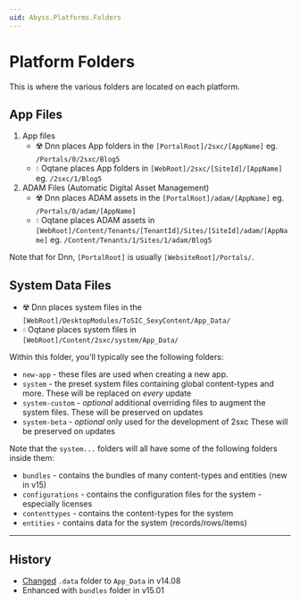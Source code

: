 ```yaml
---
uid: Abyss.Platforms.Folders
---
```


# Platform Folders

This is where the various folders are located on each platform.

## App Files

1. App files
    * ☢️ Dnn places App folders in the `[PortalRoot]/2sxc/[AppName]` eg. `/Portals/0/2sxc/Blog5`
    * 💧 Oqtane places App folders in `[WebRoot]/2sxc/[SiteId]/[AppName]` eg. `/2sxc/1/Blog5`
1. ADAM Files (Automatic Digital Asset Management)
    * ☢️ Dnn places ADAM assets in the `[PortalRoot]/adam/[AppName]` eg. `/Portals/0/adam/[AppName]`
    * 💧 Oqtane places ADAM assets in `[WebRoot]/Content/Tenants/[TenantId]/Sites/[SiteId]/adam/[AppName]` eg. `/Content/Tenants/1/Sites/1/adam/Blog5`

Note that for Dnn, `[PortalRoot]` is usually `[WebsiteRoot]/Portals/`.

## System Data Files

* ☢️ Dnn places system files in the `[WebRoot]/DesktopModules/ToSIC_SexyContent/App_Data/`
* 💧 Oqtane places system files in `[WebRoot]/Content/2sxc/system/App_Data/`

Within this folder, you'll typically see the following folders:

* `new-app` - these files are used when creating a new app.
* `system` - the preset system files containing global content-types and more.
    These will be replaced on _every_ update
* `system-custom` - _optional_ additional overriding files to augment the system files.
    These will be preserved on updates
* `system-beta` - _optional_ only used for the development of 2sxc
    These will be preserved on updates

Note that the `system...` folders will all have some of the following folders inside them:

* `bundles` - contains the bundles of many content-types and entities (new in v15)
* `configurations` - contains the configuration files for the system - especially licenses
* `contenttypes` - contains the content-types for the system
* `entities` - contains data for the system (records/rows/items)

---

## History

* [Changed](xref:Abyss.Releases.History.V14.AppDataFolder) `.data` folder to `App_Data` in v14.08
* Enhanced with `bundles` folder in v15.01
